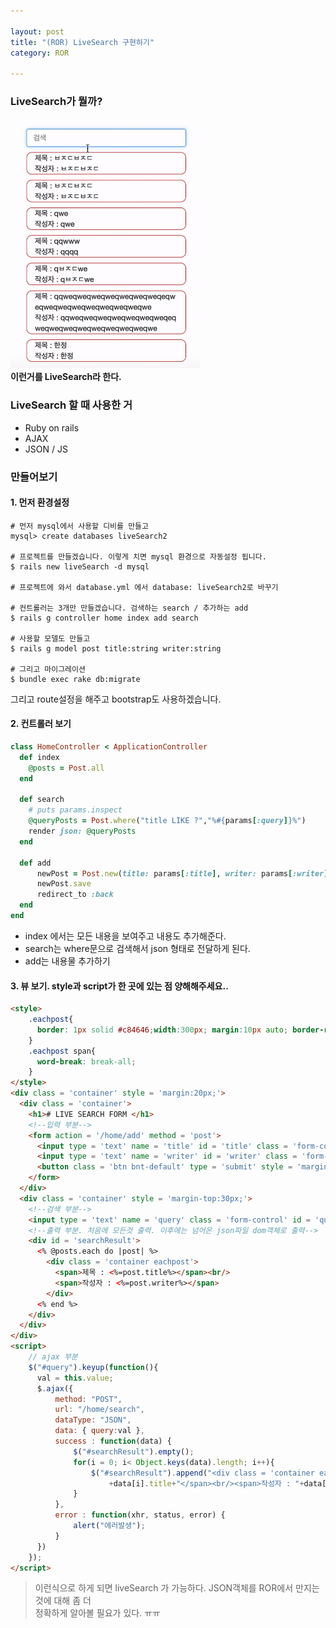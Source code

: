 ```yaml
---

layout: post
title: "(ROR) LiveSearch 구현하기"
category: ROR

---
```


### LiveSearch가 뭘까?
<img src = '/post_img/201703/01/1.gif' height='400'><br/>
**이런거를 LiveSearch라 한다.**

### LiveSearch 할 때 사용한 거
* Ruby on rails
* AJAX
* JSON / JS

### 만들어보기

#### 1. 먼저 환경설정

~~~
# 먼저 mysql에서 사용할 디비를 만들고
mysql> create databases liveSearch2

# 프로젝트를 만들겠습니다. 이렇게 치면 mysql 환경으로 자동설정 됩니다.
$ rails new liveSearch -d mysql

# 프로젝트에 와서 database.yml 에서 database: liveSearch2로 바꾸기

# 컨트롤러는 3개만 만들겠습니다. 검색하는 search / 추가하는 add
$ rails g controller home index add search

# 사용할 모델도 만들고
$ rails g model post title:string writer:string

# 그리고 마이그레이션
$ bundle exec rake db:migrate
~~~
그리고 route설정을 해주고 bootstrap도 사용하겠습니다.

#### 2. 컨트롤러 보기

~~~ ruby
class HomeController < ApplicationController
  def index
    @posts = Post.all
  end

  def search
    # puts params.inspect
    @queryPosts = Post.where("title LIKE ?","%#{params[:query]}%")
    render json: @queryPosts
  end

  def add
      newPost = Post.new(title: params[:title], writer: params[:writer])
      newPost.save
      redirect_to :back
  end
end
~~~

* index 에서는 모든 내용을 보여주고 내용도 추가해준다.
* search는 where문으로 검색해서 json 형태로 전달하게 된다.
* add는 내용물 추가하기

#### 3. 뷰 보기. style과 script가 한 곳에 있는 점 양해해주세요..

~~~ html
<style>
    .eachpost{
      border: 1px solid #c84646;width:300px; margin:10px auto; border-radius:10px
    }
    .eachpost span{
      word-break: break-all;
    }
</style>
<div class = 'container' style = 'margin:20px;'>
  <div class = 'container'>
    <h1># LIVE SEARCH FORM </h1>
    <!--입력 부분-->
    <form action = '/home/add' method = 'post'>
      <input type = 'text' name = 'title' id = 'title' class = 'form-control' placeholder="제목" style = 'margin:5px'/>
      <input type = 'text' name = 'writer' id = 'writer' class = 'form-control' placeholder="작성자"  style = 'margin:5px' />
      <button class = 'btn bnt-default' type = 'submit' style = 'margin:5px'>제출</button>
    </form>
  </div>
  <div class = 'container' style = 'margin-top:30px;'>
    <!--검색 부분-->
    <input type = 'text' name = 'query' class = 'form-control' id = 'query' placeholder="검색" style = 'width: 300px;margin:auto;'/>
    <!--출력 부분. 처음에 모든것 출력. 이후에는 넘어온 json파일 dom객체로 출력-->
    <div id = 'searchResult'>
      <% @posts.each do |post| %>
        <div class = 'container eachpost'>
          <span>제목 : <%=post.title%></span><br/>
          <span>작성자 : <%=post.writer%></span>
        </div>
      <% end %>
    </div>
  </div>
</div>
<script>
    // ajax 부분
    $("#query").keyup(function(){
      val = this.value;
      $.ajax({
          method: "POST",
          url: "/home/search",
          dataType: "JSON",
          data: { query:val },
          success : function(data) {
              $("#searchResult").empty();
              for(i = 0; i< Object.keys(data).length; i++){
                  $("#searchResult").append("<div class = 'container eachpost'><span>제목 : "
                      +data[i].title+"</span><br/><span>작성자 : "+data[i].writer+"</span></div>");
              }
          },
          error : function(xhr, status, error) {
              alert("에러발생");
          }
      })
    });
</script>
~~~

> 이런식으로 하게 되면 liveSearch 가 가능하다. JSON객체를 ROR에서 만지는 것에 대해 좀 더<br/>
정확하게 알아볼 필요가 있다. ㅠㅠ



<br/><br/>
